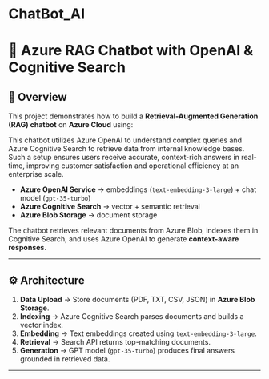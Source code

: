 # ChatBot_AI
# 🤖 Azure RAG Chatbot with OpenAI & Cognitive Search  

## 📌 Overview  
This project demonstrates how to build a **Retrieval-Augmented Generation (RAG) chatbot** on **Azure Cloud** using:  

This chatbot utilizes Azure OpenAI to understand complex queries and Azure Cognitive Search to retrieve data from internal knowledge bases. Such a setup ensures users receive accurate, context-rich answers in real-time, improving customer satisfaction and operational efficiency at an enterprise scale.


- **Azure OpenAI Service** → embeddings (`text-embedding-3-large`) + chat model (`gpt-35-turbo`)  
- **Azure Cognitive Search** → vector + semantic retrieval  
- **Azure Blob Storage** → document storage  

The chatbot retrieves relevant documents from Azure Blob, indexes them in Cognitive Search, and uses Azure OpenAI to generate **context-aware responses**.  

---

## ⚙️ Architecture  

1. **Data Upload** → Store documents (PDF, TXT, CSV, JSON) in **Azure Blob Storage**.  
2. **Indexing** → Azure Cognitive Search parses documents and builds a vector index.  
3. **Embedding** → Text embeddings created using `text-embedding-3-large`.  
4. **Retrieval** → Search API returns top-matching documents.  
5. **Generation** → GPT model (`gpt-35-turbo`) produces final answers grounded in retrieved data.  

---

